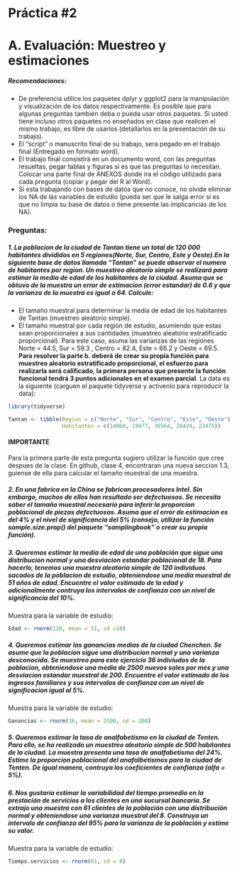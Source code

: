 Práctica \#2
================

# A. Evaluación: Muestreo y estimaciones

##### Recomendaciones:

-   De preferencia utilice los paquetes dplyr y ggplot2 para la
    manipulación y visualización de los datos respectivamente. Es
    posible que para algunas preguntas también deba o pueda usar otros
    paquetes. Si usted tiene incluso otros paquetes no enseñados en
    clase que realicen el mismo trabajo, es libre de usarlos
    (detallarlos en la presentación de su trabajo).
-   El “script” o manuscrito final de su trabajo, sera pegado en el
    trabajo final (Entregado en formato word).
-   El trabajo final consistirá en un documento word, con las preguntas
    resueltas, pegar tablas y figuras si es que las preguntas lo
    necesitan. Colocar una parte final de ANEXOS donde ira el código
    utilizado para cada pregunta (copiar y pegar del R al Word).
-   Si esta trabajando con bases de datos que no conoce, no olvide
    eliminar los NA de las variables de estudio (pueda ser que le salga
    error si es que no limpia su base de datos o tiene presente las
    implicancias de los NA).

### Preguntas:

##### 1. La poblacion de la ciudad de Tantan tiene un total de 120 000 habitantes divididos en 5 regiones(Norte, Sur, Centro, Este y Oeste).En la siguiente base de datos llamada “Tantan” se puede observar el numero de habitantes por region. Un muestreo aleatorio simple se realizará para estimar la media de edad de los habitantes de la ciudad. Asuma que se obtuvo de la muestra un error de estimacion (error estandar) de 0.6 y que la varianza de la muestra es igual a 64. Calcule:

-   El tamaño muestral para determinar la media de edad de los
    habitantes de Tantan (muestreo aleatorio simple).
-   El tamaño muestral por cada región de estudio, asumiendo que estas
    sean proporcionales a sus cantidades (muestreo aleatorio
    estratificado proporcional). Para este caso, asuma las varianzas de
    las regiones Norte = 44.5, Sur = 59.3 , Centro = 82.4, Este = 66.2 y
    Oeste = 69.5. **Para resolver la parte b. deberá de crear su propia
    función para muestreo aleatorio estratificado proporcional, el
    esfuerzo para realizarla será calificado, la primera persona que
    presente la función funcional tendrá 3 puntos adicionales en el
    examen parcial**. La data es la siguiente (carguen el paquete
    tidyverse y actívenlo para reproducir la data):

``` r
library(tidyverse)

Tantan <- tibble(Region = c("Norte", "Sur", "Centro", "Este", "Oeste"),
                 Habitantes = c(14060, 19477, 36564, 26424, 23475))
```

#### **IMPORTANTE**

Para la primera parte de esta pregunta sugiero utilizar la función que
cree despues de la clase. En github, clase 4, encontraran una nueva
seccion 1.3, guiense de ella para calcular el tamaño muestral de una
muestra.

##### 2. En una fabrica en la China se fabrican procesadores Intel. Sin embargo, muchos de ellos han resultado ser defectuosos. Se necesita saber el tamaño muestral necesario para inferir la proporcion poblacional de piezas defectuosas. Asuma que el error de estimacion es del 4% y el nivel de significancia del 5% (consejo, utilizar la función sample.size.prop() del paquete “samplingbook” o crear su propia función).

##### 3. Queremos estimar la media de edad de una población que sigue una distribucion normal y una desviacion estandar poblacional de 18. Para hacerlo, tenemos una muestra aleatoria simple de 120 individuos sacados de la poblacion de estudio, obteniendose una media muestral de 51 años de edad. Encuentre el valor estimado de la edad y adicionalmente contruya los intervalos de confianza con un nivel de significancia del 10%.

Muestra para la variable de estudio:

``` r
Edad <- rnorm(120, mean = 51, sd =18)
```

##### 4. Queremos estimar las ganancias medias de la ciudad Chenchen. Se asume que la poblacion sigue una distribucion normal y una varianza desconocida. Se muestreo para este ejercicio 36 indiviudos de la poblacion, obteniendose una media de 2500 nuevos soles por mes y una desviacion estandar muestral de 200. Encuentre el valor estimado de los ingresos familiares y sus intervalos de confianza con un nivel de significacion igual al 5%.

Muestra para la variable de estudio:

``` r
Ganancias <- rnorm(36, mean = 2500, sd = 200)
```

##### 5. Queremos estimar la tasa de analfabetismo en la ciudad de Tenten. Para ello, se ha realizado un muestreo aleatorio simple de 500 habitantes de la ciudad. La muestra presenta una tasa de analfabetismo del 24%. Estime la proporcion poblacional del anafalbetismos para la ciudad de Tenten. De igual manera, contruya los coeficientes de confianza (alfa = 5%).

##### 6. Nos gustaría estimar la variabilidad del tiempo promedio en la prestación de servicios a los clientes en una sucursal bancaria. Se extrajo una muestra con 61 clientes de la población con una distribución normal y obteniendose una varianza muestral del 8. Construya un intervalo de confianza del 95% para la varianza de la población y estime su valor.

Muestra para la variable de estudio:

``` r
Tiempo.servicios <- rnorm(61, sd = 8)
```
